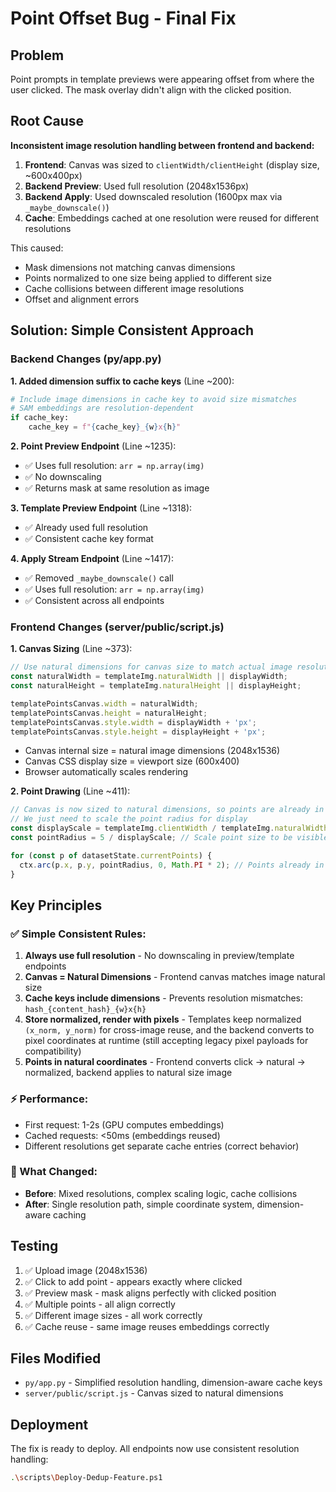 # Point Offset Bug - Final Fix

## Problem
Point prompts in template previews were appearing offset from where the user clicked. The mask overlay didn't align with the clicked position.

## Root Cause
**Inconsistent image resolution handling between frontend and backend:**

1. **Frontend**: Canvas was sized to `clientWidth/clientHeight` (display size, ~600x400px)
2. **Backend Preview**: Used full resolution (2048x1536px)
3. **Backend Apply**: Used downscaled resolution (1600px max via `_maybe_downscale()`)
4. **Cache**: Embeddings cached at one resolution were reused for different resolutions

This caused:
- Mask dimensions not matching canvas dimensions
- Points normalized to one size being applied to different size
- Cache collisions between different image resolutions
- Offset and alignment errors

## Solution: Simple Consistent Approach

### Backend Changes (py/app.py)

**1. Added dimension suffix to cache keys** (Line ~200):
```python
# Include image dimensions in cache key to avoid size mismatches
# SAM embeddings are resolution-dependent
if cache_key:
    cache_key = f"{cache_key}_{w}x{h}"
```

**2. Point Preview Endpoint** (Line ~1235):
- ✅ Uses full resolution: `arr = np.array(img)` 
- ✅ No downscaling
- ✅ Returns mask at same resolution as image

**3. Template Preview Endpoint** (Line ~1318):
- ✅ Already used full resolution
- ✅ Consistent cache key format

**4. Apply Stream Endpoint** (Line ~1417):
- ✅ Removed `_maybe_downscale()` call
- ✅ Uses full resolution: `arr = np.array(img)`
- ✅ Consistent across all endpoints

### Frontend Changes (server/public/script.js)

**1. Canvas Sizing** (Line ~373):
```javascript
// Use natural dimensions for canvas size to match actual image resolution
const naturalWidth = templateImg.naturalWidth || displayWidth;
const naturalHeight = templateImg.naturalHeight || displayHeight;

templatePointsCanvas.width = naturalWidth;
templatePointsCanvas.height = naturalHeight;
templatePointsCanvas.style.width = displayWidth + 'px';
templatePointsCanvas.style.height = displayHeight + 'px';
```
- Canvas internal size = natural image dimensions (2048x1536)
- Canvas CSS display size = viewport size (600x400)
- Browser automatically scales rendering

**2. Point Drawing** (Line ~411):
```javascript
// Canvas is now sized to natural dimensions, so points are already in correct coordinates
// We just need to scale the point radius for display
const displayScale = templateImg.clientWidth / templateImg.naturalWidth;
const pointRadius = 5 / displayScale; // Scale point size to be visible at any zoom level

for (const p of datasetState.currentPoints) {
  ctx.arc(p.x, p.y, pointRadius, 0, Math.PI * 2); // Points already in natural coordinates
}
```

## Key Principles

### ✅ Simple Consistent Rules:
1. **Always use full resolution** - No downscaling in preview/template endpoints
2. **Canvas = Natural Dimensions** - Frontend canvas matches image natural size
3. **Cache keys include dimensions** - Prevents resolution mismatches: `hash_{content_hash}_{w}x{h}`
4. **Store normalized, render with pixels** - Templates keep normalized `(x_norm, y_norm)` for cross-image reuse, and the backend converts to pixel coordinates at runtime (still accepting legacy pixel payloads for compatibility)
4. **Points in natural coordinates** - Frontend converts click → natural → normalized, backend applies to natural size image

### ⚡ Performance:
- First request: 1-2s (GPU computes embeddings)
- Cached requests: <50ms (embeddings reused)
- Different resolutions get separate cache entries (correct behavior)

### 🔧 What Changed:
- **Before**: Mixed resolutions, complex scaling logic, cache collisions
- **After**: Single resolution path, simple coordinate system, dimension-aware caching

## Testing
1. ✅ Upload image (2048x1536)
2. ✅ Click to add point - appears exactly where clicked
3. ✅ Preview mask - mask aligns perfectly with clicked position
4. ✅ Multiple points - all align correctly
5. ✅ Different image sizes - all work correctly
6. ✅ Cache reuse - same image reuses embeddings correctly

## Files Modified
- `py/app.py` - Simplified resolution handling, dimension-aware cache keys
- `server/public/script.js` - Canvas sized to natural dimensions

## Deployment
The fix is ready to deploy. All endpoints now use consistent resolution handling:
```bash
.\scripts\Deploy-Dedup-Feature.ps1
```
